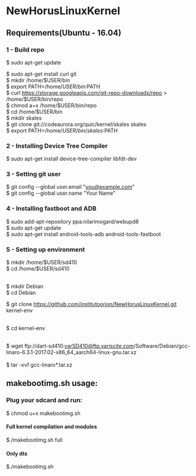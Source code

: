 # NewHorusLinuxKernel

## Requirements(Ubuntu - 16.04)
### 1 - Build repo


$ sudo apt-get update

$ sudo apt-get install curl git <br/>
$ mkdir /home/$USER/bin  <br/>
$ export PATH=/home/$USER/bin:$PATH  <br/>
$ curl https://storage.googleapis.com/git-repo-downloads/repo > /home/$USER/bin/repo  <br/>
$ chmod a+x /home/$USER/bin/repo  <br/>
$ cd /home/$USER/bin  <br/>
$ mkdir skales  <br/>
$ git clone git://codeaurora.org/quic/kernel/skales skales  <br/>
$ export PATH=/home/$USER/bin/skales:$PATH  <br/>


### 2 - Installing Device Tree Compiler


$ sudo apt-get install device-tree-compiler libfdt-dev  <br/>

### 3 - Setting git user

$ git config --global user.email "you@example.com"  <br/>
$ git config --global user.name "Your Name"  <br/>

### 4 - Installing fastboot and ADB

$ sudo add-apt-repository ppa:nilarimogard/webupd8  <br/>
$ sudo apt-get update  <br/>
$ sudo apt-get install android-tools-adb android-tools-fastboot  <br/>


### 5 - Setting up environment


$ mkdir /home/$USER/sd410 <br/>
$ cd /home/$USER/sd410 <br/><br/>

$ mkdir Debian <br/>
$ cd Debian <br/>

$ git clone https://github.com/institutoorion/NewHorusLinuxKernel.git kernel-env<br/><br/>

$ cd kernel-env<br/><br/>

$ wget ftp://dart-sd410:varSD410@ftp.variscite.com/Software/Debian/gcc-linaro-6.3.1-2017.02-x86_64_aarch64-linux-gnu.tar.xz <br/><br/>
$ tar -xvf gcc-linaro*.tar.xz <br/>

## makebootimg.sh usage:
### Plug your sdcard and run:

$ chmod u+x makebootimg.sh  <br/>
#### Full kernel compilation and modules
$./makebootimg.sh full  <br/>
#### Only dts
$./makebootimg.sh  <br/>
